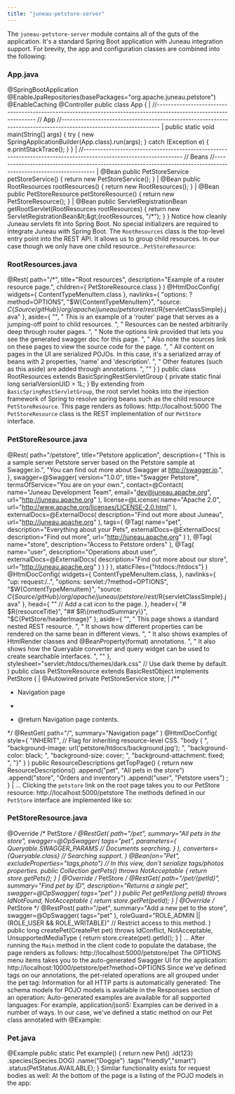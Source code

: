 ```yaml
---
title: "juneau-petstore-server"
---
```


The `juneau-petstore-server` module contains all of the guts of the application.  It's a standard Spring Boot
application with Juneau integration support.  For brevity, the app and configuration classes are combined into
the following:
### App.java

@SpringBootApplication
@EnableJpaRepositories(basePackages="org.apache.juneau.petstore")
@EnableCaching
@Controller
public class App \{
|		//-----------------------------------------------------------------------------------------------------------------
// App
//-----------------------------------------------------------------------------------------------------------------
|		public static void main(String[] args) \{
try \{
new SpringApplicationBuilder(App.class).run(args);
\} catch (Exception e) \{
e.printStackTrace();
\}
\}
|		//-----------------------------------------------------------------------------------------------------------------
// Beans
//-----------------------------------------------------------------------------------------------------------------
|		@Bean
public PetStoreService petStoreService() \{
return new PetStoreService();
\}
|		@Bean
public RootResources rootResources() \{
return new RootResources();
\}
|		@Bean
public PetStoreResource petStoreResource() \{
return new PetStoreResource();
\}
|		@Bean
public ServletRegistrationBean getRootServlet(RootResources rootResources) \{
return new ServletRegistrationBean\&lt;\&gt;(rootResources, "/*");
\}
\}
Notice how cleanly Juneau servlets fit into Spring Boot.  No special initializers are required
to integrate Juneau with Spring Boot.
The `RootResources` class is the top-level entry point into the REST API.  It allows us to group
child resources.  In our case though we only have one child resource...`PetStoreResource`:
### RootResources.java

@Rest(
path="/*",
title="Root resources",
description="Example of a router resource page.",
children=\{
PetStoreResource.class
\}
)
@HtmlDocConfig(
widgets=\{
ContentTypeMenuItem.class
\},
navlinks=\{
"options: ?method=OPTIONS",
"$W\{ContentTypeMenuItem\}",
"source: $C\{Source/gitHub\}/org/apache/juneau/petstore/rest/$R\{servletClassSimple\}.java"
\},
aside=\{
"",
"
This is an example of a 'router' page that serves as a jumping-off point to child resources.
",
"
Resources can be nested arbitrarily deep through router pages.
",
"
Note the options link provided that lets you see the generated swagger doc for this page.
",
"
Also note the sources link on these pages to view the source code for the page.
",
"
All content on pages in the UI are serialized POJOs.  In this case, it's a serialized array of beans with 2 properties, 'name' and 'description'.
",
"
Other features (such as this aside) are added through annotations.
",
""
\}
)
public class RootResources extends BasicSpringRestServletGroup \{
private static final long serialVersionUID = 1L;
\}
By extending from `BasicSpringRestServletGroup`, the root servlet hooks into the injection framework of Spring
to resolve spring beans such as the child resource `PetStoreResource`.
This page renders as follows:
http://localhost:5000
The `PetStoreResource` class is the REST implementation of our `PetStore` interface.
### PetStoreResource.java

@Rest(
path="/petstore",
title="Petstore application",
description=\{
"This is a sample server Petstore server based on the Petstore sample at Swagger.io.",
"You can find out more about Swagger at http://swagger.io.",
\},
swagger=@Swagger(
version="1.0.0",
title="Swagger Petstore",
termsOfService="You are on your own.",
contact=@Contact(
name="Juneau Development Team",
email="dev@juneau.apache.org",
url="http://juneau.apache.org"
),
license=@License(
name="Apache 2.0",
url="http://www.apache.org/licenses/LICENSE-2.0.html"
),
externalDocs=@ExternalDocs(
description="Find out more about Juneau",
url="http://juneau.apache.org"
),
tags=\{
@Tag(
name="pet",
description="Everything about your Pets",
externalDocs=@ExternalDocs(
description="Find out more",
url="http://juneau.apache.org"
)
),
@Tag(
name="store",
description="Access to Petstore orders"
),
@Tag(
name="user",
description="Operations about user",
externalDocs=@ExternalDocs(
description="Find out more about our store",
url="http://juneau.apache.org"
)
)
\}
),
staticFiles=\{"htdocs:/htdocs"\}
)
@HtmlDocConfig(
widgets=\{
ContentTypeMenuItem.class,
\},
navlinks=\{
"up: request:/..",
"options: servlet:/?method=OPTIONS",
"$W\{ContentTypeMenuItem\}",
"source: $C\{Source/gitHub\}/org/apache/juneau/petstore/rest/$R\{servletClassSimple\}.java"
\},
head=\{
""  // Add a cat icon to the page.
\},
header=\{
"# $R\{resourceTitle\}",
"## $R\{methodSummary\}",
"$C\{PetStore/headerImage\}"
\},
aside=\{
"",
"
This page shows a standard nested REST resource.
",
"
It shows how different properties can be rendered on the same bean in different views.
",
"
It also shows examples of HtmlRender classes and @BeanProperty(format) annotations.
",
"
It also shows how the Queryable converter and query widget can be used to create searchable interfaces.
",
""
\},
stylesheet="servlet:/htdocs/themes/dark.css"  // Use dark theme by default.
)
public class PetStoreResource extends BasicRestObject implements PetStore \{
|		@Autowired
private PetStoreService store;
|		/**
* Navigation page

*
* @return Navigation page contents.

*/
@RestGet(
path="/",
summary="Navigation page"
)
@HtmlDocConfig(
style=\{
"INHERIT",  // Flag for inheriting resource-level CSS.
"body \{ ",
"background-image: url('petstore/htdocs/background.jpg'); ",
"background-color: black; ",
"background-size: cover; ",
"background-attachment: fixed; ",
"\}"
\}
)
public ResourceDescriptions getTopPage() \{
return new ResourceDescriptions()
.append("pet", "All pets in the store")
.append("store", "Orders and inventory")
.append("user", "Petstore users")
;
\}
|		...
Clicking the `petstore` link on the root page takes you to our PetStore resource:
http://localhost:5000/petstore
The methods defined in our `PetStore` interface are implemented like so:
### PetStoreResource.java

@Override /* PetStore */
@RestGet(
path="/pet",
summary="All pets in the store",
swagger=@OpSwagger(
tags="pet",
parameters=\{
Queryable.SWAGGER_PARAMS  // Documents searching.
\}
),
converters=\{Queryable.class\}  // Searching support.
)
@Bean(on="Pet", excludeProperties="tags,photo")  // In this view, don't serialize tags/photos properties.
public Collection
getPets() throws NotAcceptable \{
return store.getPets();
\}
|	@Override /* PetStore */
@RestGet(
path="/pet/\{petId\}",
summary="Find pet by ID",
description="Returns a single pet",
swagger=@OpSwagger(
tags="pet"
)
)
public Pet getPet(long petId) throws IdNotFound, NotAcceptable \{
return store.getPet(petId);
\}
|	@Override /* PetStore */
@RestPost(
path="/pet",
summary="Add a new pet to the store",
swagger=@OpSwagger(
tags="pet"
),
roleGuard="ROLE_ADMIN || (ROLE_USER && ROLE_WRITABLE)"  // Restrict access to this method.
)
public long createPet(CreatePet pet) throws IdConflict, NotAcceptable, UnsupportedMediaType \{
return store.create(pet).getId();
\}
|	...
After running the `Main` method in the client code to populate the database, the page renders as follows:
http://localhost:5000/petstore/pet
The OPTIONS menu items takes you to the auto-generated Swagger UI for the application:
http://localhost:10000/petstore/pet?method=OPTIONS
Since we've defined tags on our annotations, the pet-related operations are all grouped under the pet tag:
Information for all HTTP parts is automatically generated:
The schema models for POJO models is available in the Responses section of an operation:
Auto-generated examples are available for all supported languages:
For example, application/json5:
Examples can be derived in a number of ways.  In our case, we've defined a static method on our Pet
class annotated with @Example:
### Pet.java

@Example
public static Pet example() \{
return new Pet()
.id(123)
.species(Species.DOG)
.name("Doggie")
.tags("friendly","smart")
.status(PetStatus.AVAILABLE);
\}
Similar functionality exists for request bodies as well:
At the bottom of the page is a listing of the POJO models in the app:
